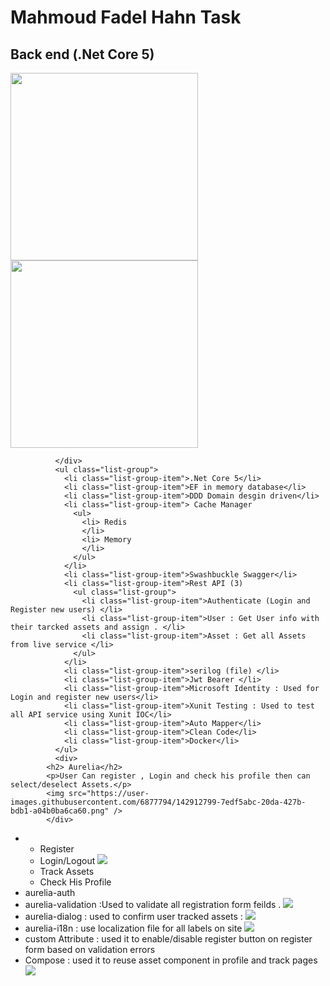 # Mahmoud Fadel Hahn Task
<div>
                <h2>Back end (.Net Core 5)</h2>   
                <img width="300px" src="https://user-images.githubusercontent.com/6877794/142911699-323a7c68-bd94-421c-85b0-b1c1392d2209.png">
                <img width="300px" src="https://user-images.githubusercontent.com/6877794/142931520-0e44992c-2ef2-4d1d-9d92-1345afb74220.png">


              </div>
              <ul class="list-group">
                <li class="list-group-item">.Net Core 5</li>
                <li class="list-group-item">EF in memory database</li>
                <li class="list-group-item">DDD Domain desgin driven</li>
                <li class="list-group-item"> Cache Manager
                  <ul>
                    <li> Redis
                    </li>
                    <li> Memory
                    </li>
                  </ul>
                </li>
                <li class="list-group-item">Swashbuckle Swagger</li>
                <li class="list-group-item">Rest API (3)
                  <ul class="list-group">
                    <li class="list-group-item">Authenticate (Login and Register new users) </li>
                    <li class="list-group-item">User : Get User info with their tarcked assets and assign . </li>
                    <li class="list-group-item">Asset : Get all Assets from live service </li>
                  </ul>
                </li>
                <li class="list-group-item">serilog (file) </li>
                <li class="list-group-item">Jwt Bearer </li>
                <li class="list-group-item">Microsoft Identity : Used for Login and register new users</li>
                <li class="list-group-item">Xunit Testing : Used to test all API service using Xunit IOC</li>
                <li class="list-group-item">Auto Mapper</li>
                <li class="list-group-item">Clean Code</li>
                <li class="list-group-item">Docker</li>
              </ul>
              <div>  
            <h2> Aurelia</h2>            
            <p>User Can register , Login and check his profile then can select/deselect Assets.</p>
            <img src="https://user-images.githubusercontent.com/6877794/142912799-7edf5abc-20da-427b-bdb1-a04b0ba6ca60.png" />
            </div>
<ul class="list-group">
              <li>
                <ul>
                  <li>Register </li>
                  <li>Login/Logout 
                    <img  src="https://user-images.githubusercontent.com/6877794/142933472-13faf580-91af-4ecc-98a3-7f2cb112904a.png" />
                    
 </li>
                  <li>Track Assets </li>
                  <li>Check His Profile </li>
                </ul>
              </li>
              <li class="list-group-item">aurelia-auth</li>
              <li class="list-group-item">aurelia-validation :Used to validate all registration form feilds .
                <img
                  src="https://user-images.githubusercontent.com/6877794/142915528-6adc18ee-67ad-4e05-88c6-e5841643bc40.png" />
              </li>
              <li class="list-group-item">aurelia-dialog : used to confirm user tracked assets :
                <img
                  src="https://user-images.githubusercontent.com/6877794/142915939-31c59f02-28ab-4ffa-aa1f-c11adcb111fe.png" />
              </li>
              <li class="list-group-item">aurelia-i18n : use localization file for all labels on site
                <img
                  src="https://user-images.githubusercontent.com/6877794/142916569-93766f4c-f35d-479d-a8a8-9ff71a5bce79.png" />
              </li>
              <li class="list-group-item">custom Attribute : used it to enable/disable register button on register form
                based on validation errors </li>
              <li class="list-group-item">Compose : used it to reuse asset component in profile and track pages
                <img
                  src="https://user-images.githubusercontent.com/6877794/142916404-c4efbcbc-6a5f-4f97-b4a9-9f87d3bb4d28.png" />
              </li>
            </ul>
